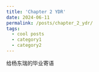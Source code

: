 ```yaml
---
title: 'Chapter 2 YDR'
date: 2024-06-11
permalink: /posts/chapter_2_ydr/
tags:
  - cool posts
  - category1
  - category2
---
```


给杨东瑞的毕业寄语